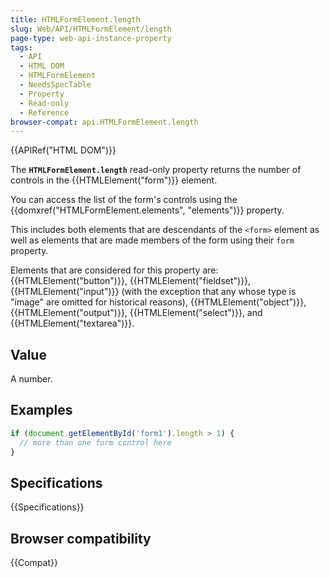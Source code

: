 ```yaml
---
title: HTMLFormElement.length
slug: Web/API/HTMLFormElement/length
page-type: web-api-instance-property
tags:
  - API
  - HTML DOM
  - HTMLFormElement
  - NeedsSpecTable
  - Property
  - Read-only
  - Reference
browser-compat: api.HTMLFormElement.length
---
```

{{APIRef("HTML DOM")}}

The **`HTMLFormElement.length`**
read-only property returns the number of controls in the {{HTMLElement("form")}}
element.

You can access the list of the form's controls using the
{{domxref("HTMLFormElement.elements", "elements")}} property.

This includes both elements that are descendants of the `<form>`
element as well as elements that are made members of the form using their
`form` property.

Elements that are considered for this property are: {{HTMLElement("button")}},
{{HTMLElement("fieldset")}}, {{HTMLElement("input")}} (with the exception
that any whose type is "image" are omitted for historical reasons),
{{HTMLElement("object")}}, {{HTMLElement("output")}}, {{HTMLElement("select")}},
and {{HTMLElement("textarea")}}.

## Value

A number.

## Examples

```js
if (document.getElementById('form1').length > 1) {
  // more than one form control here
}
```

## Specifications

{{Specifications}}

## Browser compatibility

{{Compat}}
